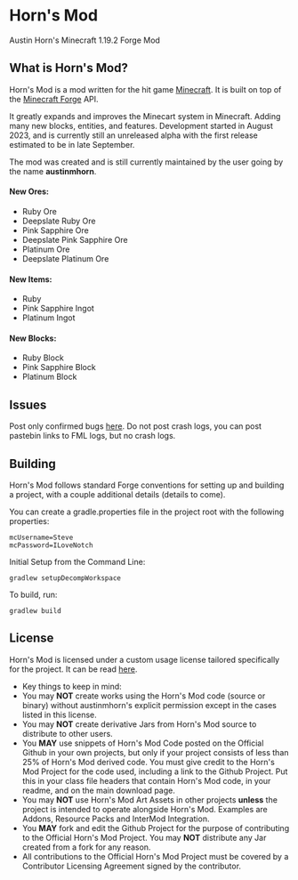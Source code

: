 # Horn's Mod 

Austin Horn's Minecraft 1.19.2 Forge Mod

## What is Horn's Mod?

Horn's Mod is a mod written for the hit game [Minecraft](https://minecraft.net/). It is built on top of the [Minecraft Forge](https://github.com/MinecraftForge) API.

It greatly expands and improves the Minecart system in Minecraft. Adding many new blocks, entities, and features. Development started in August 2023, and is currently still an unreleased alpha with the first release estimated to be in late September.

The mod was created and is still currently maintained by the user going by the name **austinmhorn**.

#### New Ores:
- Ruby Ore
- Deepslate Ruby Ore
- Pink Sapphire Ore
- Deepslate Pink Sapphire Ore
- Platinum Ore
- Deepslate Platinum Ore

#### New Items:
- Ruby
- Pink Sapphire Ingot
- Platinum Ingot

#### New Blocks:
- Ruby Block
- Pink Sapphire Block
- Platinum Block

## Issues

Post only confirmed bugs [here](https://github.com/austinmhorn/hornsmod/issues). Do not post crash logs, you can post pastebin links to FML logs, but no crash logs.

## Building

Horn's Mod follows standard Forge conventions for setting up and building a project, with a couple additional details (details to come).

You can create a gradle.properties file in the project root with the following properties:
```
mcUsername=Steve
mcPassword=ILoveNotch
```

Initial Setup from the Command Line:
```
gradlew setupDecompWorkspace
```

To build, run:
```
gradlew build
```

## License

Horn's Mod is licensed under a custom usage license tailored specifically for the project. It can be read [here](https://github.com/austinmhorn/hornsmod/blob/master/LICENSE.md).

 * Key things to keep in mind:
  * You may **NOT** create works using the Horn's Mod code (source or binary) without austinmhorn's explicit permission except in the cases listed in this license.
  * You may **NOT** create derivative Jars from Horn's Mod source to distribute to other users.
  * You **MAY** use snippets of Horn's Mod Code posted on the Official Github in your own projects, but only if your project consists of less than 25% of Horn's Mod derived code. You must give credit to the Horn's Mod Project for the code used, including a link to the Github Project. Put this in your class file headers that contain Horn's Mod code, in your readme, and on the main download page.
  * You may **NOT** use Horn's Mod Art Assets in other projects **unless** the project is intended to operate alongside Horn's Mod. Examples are Addons, Resource Packs and InterMod Integration.
  * You **MAY** fork and edit the Github Project for the purpose of contributing to the Official Horn's Mod Project. You may **NOT** distribute any Jar created from a fork for any reason.
  * All contributions to the Official Horn's Mod Project must be covered by a Contributor Licensing Agreement signed by the contributor.
